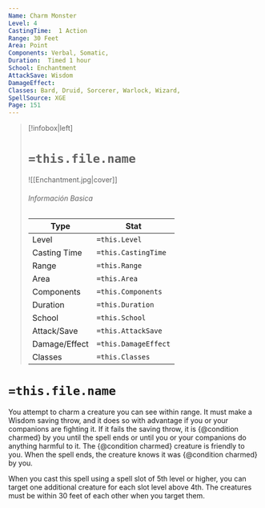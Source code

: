 ```yaml
---
Name: Charm Monster
Level: 4
CastingTime:  1 Action 
Range: 30 Feet
Area: Point
Components: Verbal, Somatic, 
Duration:  Timed 1 hour
School: Enchantment
AttackSave: Wisdom
DamageEffect: 
Classes: Bard, Druid, Sorcerer, Warlock, Wizard, 
SpellSource: XGE
Page: 151
---
```


>[!infobox|left]
># `=this.file.name`
>![[Enchantment.jpg|cover]]
> ###### Información Basica
> Type |  Stat |
> ---|---|
> Level | `=this.Level` |
> Casting Time | `=this.CastingTime` |
> Range | `=this.Range` |
> Area | `=this.Area` |
> Components | `=this.Components` |
> Duration | `=this.Duration` |
> School | `=this.School` |
> Attack/Save | `=this.AttackSave` |
> Damage/Effect | `=this.DamageEffect` |
> Classes | `=this.Classes` |

# `=this.file.name`
You attempt to charm a creature you can see within range. It must make a Wisdom saving throw, and it does so with advantage if you or your companions are fighting it. If it fails the saving throw, it is {@condition charmed} by you until the spell ends or until you or your companions do anything harmful to it. The {@condition charmed} creature is friendly to you. When the spell ends, the creature knows it was {@condition charmed} by you.



 


When you cast this spell using a spell slot of 5th level or higher, you can target one additional creature for each slot level above 4th. The creatures must be within 30 feet of each other when you target them. 